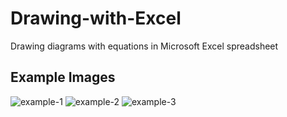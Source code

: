 # Drawing-with-Excel

Drawing diagrams with equations in Microsoft Excel spreadsheet

## Example Images

![example-1](Drawing1.PNG)
![example-2](Drawing2.PNG)
![example-3](Drawing3.PNG)
